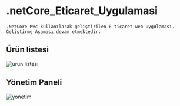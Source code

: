 # .netCore_Eticaret_Uygulamasi

	.NetCore Mvc kullanılarak geliştirilen E-ticaret web uygulaması.
	Geliştirme Aşaması devam etmektedir.	
	
## Ürün listesi

![urun listesi](https://user-images.githubusercontent.com/24442101/62488629-6314d880-b7cd-11e9-8bf3-5cdb4d5344d1.jpg)

## Yönetim Paneli

![yonetim](https://user-images.githubusercontent.com/24442101/62488631-63ad6f00-b7cd-11e9-8bb3-8d198402fc3c.jpg)
